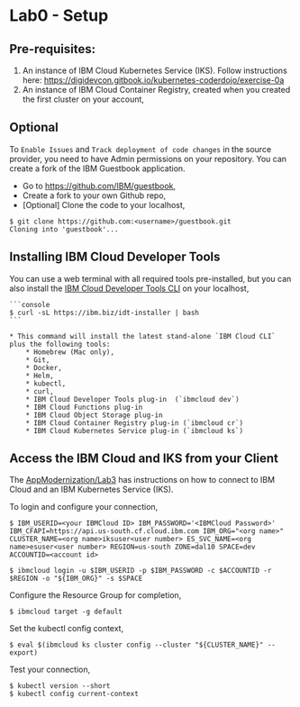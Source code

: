 # Lab0 - Setup

## Pre-requisites:

1. An instance of IBM Cloud Kubernetes Service (IKS). Follow instructions here: https://digidevcon.gitbook.io/kubernetes-coderdojo/exercise-0a
2. An instance of IBM Cloud Container Registry, created when you created the first cluster on your account,

## Optional

To `Enable Issues` and `Track deployment of code changes` in the source provider, you need to have Admin permissions on your repository. You can create a fork of the IBM Guestbook application.

 * Go to https://github.com/IBM/guestbook,
 * Create a fork to your own Github repo,
 * [Optional] Clone the code to your localhost,

```console
$ git clone https://github.com:<username>/guestbook.git
Cloning into 'guestbook'...
```
    
## Installing IBM Cloud Developer Tools

You can use a web terminal with all required tools pre-installed, but you can also  install the [IBM Cloud Developer Tools CLI](https://cloud.ibm.com/docs/cli?topic=cloud-cli-getting-started) on your localhost, 

    ```console
    $ curl -sL https://ibm.biz/idt-installer | bash
    ```

    * This command will install the latest stand-alone `IBM Cloud CLI` plus the following tools:
        * Homebrew (Mac only),
        * Git,
        * Docker,
        * Helm,
        * kubectl,
        * curl,
        * IBM Cloud Developer Tools plug-in  (`ibmcloud dev`)
        * IBM Cloud Functions plug-in
        * IBM Cloud Object Storage plug-in
        * IBM Cloud Container Registry plug-in (`ibmcloud cr`)
        * IBM Cloud Kubernetes Service plug-in (`ibmcloud ks`)


## Access the IBM Cloud and IKS from your Client

The [AppModernization/Lab3](https://github.com/remkohdev/AppModernization/tree/master/Lab03) has instructions on how to connect to IBM Cloud and an IBM Kubernetes Service (IKS).

To login and configure your connection,
```
$ IBM_USERID=<your IBMCloud ID> IBM_PASSWORD='<IBMCloud Password>' IBM_CFAPI=https://api.us-south.cf.cloud.ibm.com IBM_ORG="<org name>" CLUSTER_NAME=<org name>iksuser<user number> ES_SVC_NAME=<org name>esuser<user number> REGION=us-south ZONE=dal10 SPACE=dev ACCOUNTID=<account id>

$ ibmcloud login -u $IBM_USERID -p $IBM_PASSWORD -c $ACCOUNTID -r $REGION -o "${IBM_ORG}" -s $SPACE
```

Configure the Resource Group for completion,
```
$ ibmcloud target -g default
```

Set the kubectl config context,
```
$ eval $(ibmcloud ks cluster config --cluster "${CLUSTER_NAME}" --export)
```

Test your connection,

```
$ kubectl version --short
$ kubectl config current-context
```